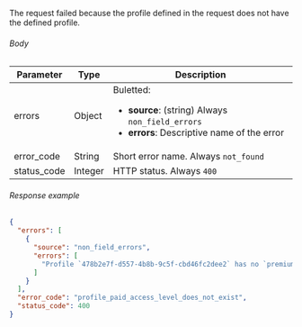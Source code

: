 <!--- AccessLevelNoProfileAccessLevel.md --->

The request failed because the profile defined in the request does not have the defined profile.

###### Body

| Parameter   | Type    | Description                                                  |
| ----------- | ------- | ------------------------------------------------------------ |
| errors      | Object  | Buletted: <ul><li> **source**: (string) Always `non_field_errors`</li><li> **errors**: Descriptive name of the error</li></ul> |
| error_code  | String  | Short error name. Always `not_found`                         |
| status_code | Integer | HTTP status. Always `400`                                    |

###### Response example

```json
{
  "errors": [
    {
      "source": "non_field_errors",
      "errors": [
        "Profile `478b2e7f-d557-4b8b-9c5f-cbd46fc2dee2` has no `premium` access level"
      ]
    }
  ],
  "error_code": "profile_paid_access_level_does_not_exist",
  "status_code": 400
}
```

 